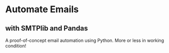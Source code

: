 # Automate Emails 
## with SMTPlib and Pandas

A proof-of-concept email automation using Python. More or less in working condition! 
